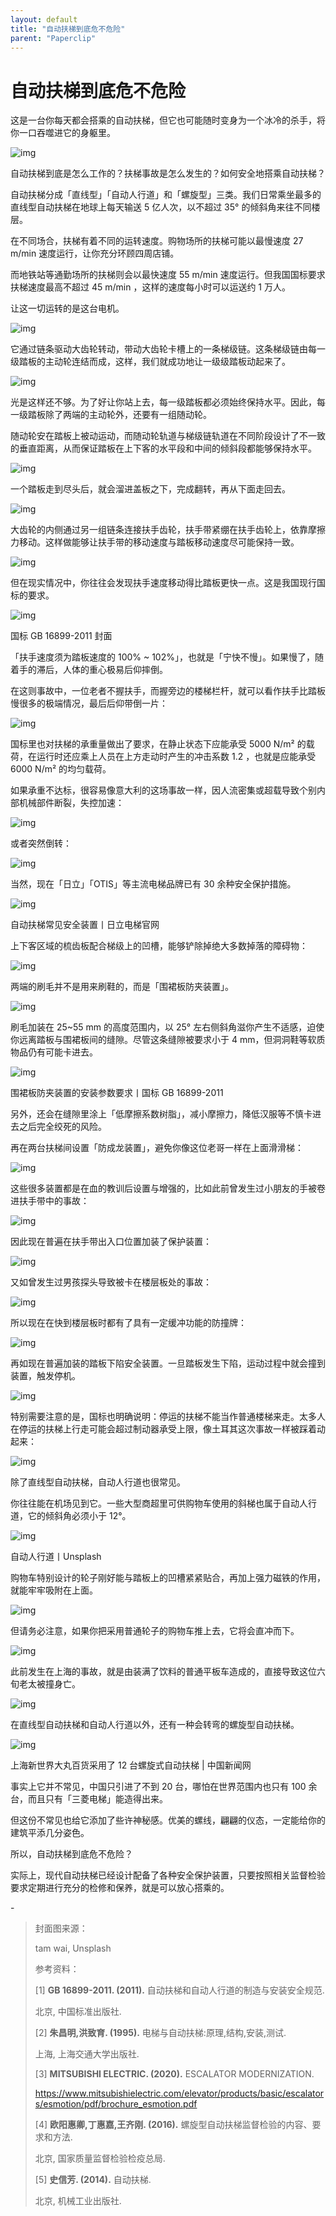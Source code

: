 ```yaml
---
layout: default
title: "自动扶梯到底危不危险"
parent: "Paperclip"
---
```


# 自动扶梯到底危不危险

这是一台你每天都会搭乘的自动扶梯，但它也可能随时变身为一个冰冷的杀手，将你一口吞噬进它的身躯里。

![img](https://mmbiz.qpic.cn/mmbiz_gif/SlOqFKqEO4EPvdLgeLGKzjHUcr95OMJ0T0vjPxNKcpMAMLXLnP71OodpFQ2SHtqXDYkmykVKyDC0icwHGeklNSw/640?wx_fmt=gif)

自动扶梯到底是怎么工作的？扶梯事故是怎么发生的？如何安全地搭乘自动扶梯？

自动扶梯分成「直线型」「自动人行道」和「螺旋型」三类。我们日常乘坐最多的直线型自动扶梯在地球上每天输送 5 亿人次，以不超过 35° 的倾斜角来往不同楼层。

在不同场合，扶梯有着不同的运转速度。购物场所的扶梯可能以最慢速度 27 m/min 速度运行，让你充分环顾四周店铺。

而地铁站等通勤场所的扶梯则会以最快速度 55 m/min 速度运行。但我国国标要求扶梯速度最高不超过 45 m/min ，这样的速度每小时可以运送约 1 万人。

让这一切运转的是这台电机。

![img](https://mmbiz.qpic.cn/mmbiz_gif/SlOqFKqEO4EPvdLgeLGKzjHUcr95OMJ0mjRS6NslMSeTlbUdoDScNicogTYZq7icb5bDiaVh0ekqMQbbCgHqyCXug/640?wx_fmt=gif)

它通过链条驱动大齿轮转动，带动大齿轮卡槽上的一条梯级链。这条梯级链由每一级踏板的主动轮连结而成，这样，我们就成功地让一级级踏板动起来了。

![img](https://i.loli.net/2021/10/05/WBhn731xM4V2E9P.gif)

光是这样还不够。为了好让你站上去，每一级踏板都必须始终保持水平。因此，每一级踏板除了两端的主动轮外，还要有一组随动轮。

随动轮安在踏板上被动运动，而随动轮轨道与梯级链轨道在不同阶段设计了不一致的垂直距离，从而保证踏板在上下客的水平段和中间的倾斜段都能够保持水平。

![img](https://mmbiz.qpic.cn/mmbiz_gif/SlOqFKqEO4EPvdLgeLGKzjHUcr95OMJ0yTyQEkTEczFXayqUUnln335INM6ibPKcV4oSS6u9n8iaKFpMr2SdSBBw/640?wx_fmt=gif)

一个踏板走到尽头后，就会溜进盖板之下，完成翻转，再从下面走回去。

![img](https://mmbiz.qpic.cn/mmbiz_gif/SlOqFKqEO4EPvdLgeLGKzjHUcr95OMJ0eyXX1QrqUtzTktW8iah2vKibRWyg8K5a8PGnG7v6Ml8lglVZLAjkv3ZQ/640?wx_fmt=gif)

大齿轮的内侧通过另一组链条连接扶手齿轮，扶手带紧绷在扶手齿轮上，依靠摩擦力移动。这样做能够让扶手带的移动速度与踏板移动速度尽可能保持一致。

![img](https://mmbiz.qpic.cn/mmbiz_gif/SlOqFKqEO4EPvdLgeLGKzjHUcr95OMJ0ExZQGZsCfae15luZEZbHKjy5K1Jibic69bEYqcicneP2jiamG2ZSQR80TA/640?wx_fmt=gif)

但在现实情况中，你往往会发现扶手速度移动得比踏板更快一点。这是我国现行国标的要求。

![img](https://i.loli.net/2021/10/05/zBLAYFdVun698Uo.png)

国标 GB 16899-2011 封面

「扶手速度须为踏板速度的 100% ~ 102%」，也就是「宁快不慢」。如果慢了，随着手的滞后，人体的重心极易后仰摔倒。

在这则事故中，一位老者不握扶手，而握旁边的楼梯栏杆，就可以看作扶手比踏板慢很多的极端情况，最后后仰带倒一片：

![img](https://mmbiz.qpic.cn/mmbiz_gif/SlOqFKqEO4EPvdLgeLGKzjHUcr95OMJ0CYgPejK6hpx1iaX2jice6ZPDRkcJbibkZguVjQIWoe1BbYC1eyB0rpKUg/640?wx_fmt=gif)

国标里也对扶梯的承重量做出了要求，在静止状态下应能承受 5000 N/m² 的载荷，在运行时还应乘上人员在上方走动时产生的冲击系数 1.2 ，也就是应能承受 6000 N/m² 的均匀载荷。

如果承重不达标，很容易像意大利的这场事故一样，因人流密集或超载导致个别内部机械部件断裂，失控加速：

![img](https://mmbiz.qpic.cn/mmbiz_gif/SlOqFKqEO4EPvdLgeLGKzjHUcr95OMJ0d7hLXhccbn4EPMUiaB1usNqgIGDtTAHGPc5fTlauALlMBvO40zIAGCw/640?wx_fmt=gif)

或者突然倒转：

![img](https://mmbiz.qpic.cn/mmbiz_gif/SlOqFKqEO4EPvdLgeLGKzjHUcr95OMJ0fRGkTHPyLHylG6gjXS5feaTdWiaLC4ibxknS6fFkDbXjRyzoYR0fZQfQ/640?wx_fmt=gif)

当然，现在「日立」「OTIS」等主流电梯品牌已有 30 余种安全保护措施。

![img](https://i.loli.net/2021/10/05/93shAaOQKWxeqfU.png)

自动扶梯常见安全装置丨日立电梯官网

‍上下客区域的梳齿板配合梯级上的凹槽，能够铲除掉绝大多数掉落的障碍物：

![img](https://mmbiz.qpic.cn/mmbiz_gif/SlOqFKqEO4EPvdLgeLGKzjHUcr95OMJ0zRnbwsibMRnM4HOficnicAlUIFw9LemtJk5F4qicJWjXja6l0tQ9Faqia9w/640?wx_fmt=gif)

两端的刷毛并不是用来刷鞋的，而是「围裙板防夹装置」。

![img](https://mmbiz.qpic.cn/mmbiz_gif/SlOqFKqEO4EPvdLgeLGKzjHUcr95OMJ0TDiahRSZgHXOZ7wVwF9J49rsFodQRs0QpY5ktpJBrZ1ibPWCsax92CPQ/640?wx_fmt=gif)

刷毛加装在 25~55 mm 的高度范围内，以 25° 左右侧斜角滋你产生不适感，迫使你远离踏板与围裙板间的缝隙。尽管这条缝隙被要求小于 4 mm，但洞洞鞋等软质物品仍有可能卡进去。

![img](https://i.loli.net/2021/10/05/dHgVtmCnTRs69X8.png)

围裙板防夹装置的安装参数要求丨国标 GB 16899-2011

另外，还会在缝隙里涂上「低摩擦系数树脂」，减小摩擦力，降低汉服等不慎卡进去之后完全绞死的风险。

再在两台扶梯间设置「防成龙装置」，避免你像这位老哥一样在上面滑滑梯：

![img](https://mmbiz.qpic.cn/mmbiz_gif/SlOqFKqEO4EPvdLgeLGKzjHUcr95OMJ0yQxAACl6O6oPNNpd0LmdZEWoKo7FMnoFhLFPib0HKG2GKnyNZXZ3Xpg/640?wx_fmt=gif)

这些很多装置都是在血的教训后设置与增强的，比如此前曾发生过小朋友的手被卷进扶手带中的事故：

![img](https://mmbiz.qpic.cn/mmbiz_gif/SlOqFKqEO4EPvdLgeLGKzjHUcr95OMJ0FqDLrEJloectUkSlOcuu1rTgFlOJqsEVgpHANRBP4HjNQ5iak7QUWaw/640?wx_fmt=gif)

因此现在普遍在扶手带出入口位置加装了保护装置：

![img](https://mmbiz.qpic.cn/mmbiz_gif/SlOqFKqEO4EPvdLgeLGKzjHUcr95OMJ0GBZsic7hXszZDPZQzbzicl7Tr7cqImjUQuiaVe1IbC0YhRFFeE35OD6lw/640?wx_fmt=gif)

又如曾发生过男孩探头导致被卡在楼层板处的事故：

![img](https://mmbiz.qpic.cn/mmbiz_gif/SlOqFKqEO4EPvdLgeLGKzjHUcr95OMJ0eoll6roXU2xC4tXK6ILrGsQdHmRq4aNM2lKI6ogOibeD4VakR1NolLw/640?wx_fmt=gif)

所以现在在快到楼层板时都有了具有一定缓冲功能的防撞牌：

![img](https://i.loli.net/2021/10/05/qwExa1fklT2437W.png)

再如现在普遍加装的踏板下陷安全装置。一旦踏板发生下陷，运动过程中就会撞到装置，触发停机。

![img](https://mmbiz.qpic.cn/mmbiz_gif/SlOqFKqEO4EPvdLgeLGKzjHUcr95OMJ0hIB0uJQkicic90rKHXaichEoDnELTJfhIicfpf9cWYcwz9eB0nPTTLciaSQ/640?wx_fmt=gif)

特别需要注意的是，国标也明确说明：停运的扶梯不能当作普通楼梯来走。太多人在停运的扶梯上行走可能会超过制动器承受上限，像土耳其这次事故一样被踩着动起来：

![img](https://mmbiz.qpic.cn/mmbiz_gif/SlOqFKqEO4EPvdLgeLGKzjHUcr95OMJ0P8afezN0TYKgI4AFwHIiaxiaE6wib5eaxWdXvvlaksMaFwgI49Ohnh6EA/640?wx_fmt=gif)

除了直线型自动扶梯，自动人行道也很常见。

你往往能在机场见到它。一些大型商超里可供购物车使用的斜梯也属于自动人行道，它的倾斜角必须小于 12°。

![img](https://i.loli.net/2021/10/05/1TIyKRYJmWO9XFp.png)

自动人行道丨Unsplash

购物车特别设计的轮子刚好能与踏板上的凹槽紧紧贴合，再加上强力磁铁的作用，就能牢牢吸附在上面。

![img](https://i.loli.net/2021/10/05/kVaysznYrXtEd6S.png)

但请务必注意，如果你把采用普通轮子的购物车推上去，它将会直冲而下。

![img](https://i.loli.net/2021/10/05/l4bNaDEponYm8i7.png)

此前发生在上海的事故，就是由装满了饮料的普通平板车造成的，直接导致这位六旬老太被撞身亡。

![img](https://mmbiz.qpic.cn/mmbiz_gif/SlOqFKqEO4EPvdLgeLGKzjHUcr95OMJ0oIfokfFoCLMYmuYTSHVicHRnjPpFibkNpwfc91vqob3aNPwZodoYwfLw/640?wx_fmt=gif)

在直线型自动扶梯和自动人行道以外，还有一种会转弯的螺旋型自动扶梯。

![img](https://i.loli.net/2021/10/05/6TpQk2qwcV1DiOJ.png)

上海新世界大丸百货采用了 12 台螺旋式自动扶梯 | 中国新闻网

事实上它并不常见，中国只引进了不到 20 台，哪怕在世界范围内也只有 100 余台，而且只有「三菱电梯」能造得出来。

但这份不常见也给它添加了些许神秘感。优美的螺线，翩翩的仪态，一定能给你的建筑平添几分姿色。

所以，自动扶梯到底危不危险？

实际上，现代自动扶梯已经设计配备了各种安全保护装置，只要按照相关监督检验要求定期进行充分的检修和保养，就是可以放心搭乘的。

\-

> 封面图来源：
>
> tam wai, Unsplash
>
> 参考资料：
>
> [1] **GB 16899-2011. (2011).** 自动扶梯和自动人行道的制造与安装安全规范.
>
> 北京, 中国标准出版社.
>
> [2] **朱昌明,洪致育. (1995).** 电梯与自动扶梯:原理,结构,安装,测试.
>
> 上海, 上海交通大学出版社.
>
> [3] **MITSUBISHI ELECTRIC. (2020).** ESCALATOR MODERNIZATION.
>
> https://www.mitsubishielectric.com/elevator/products/basic/escalators/esmotion/pdf/brochure_esmotion.pdf
>
> [4] **欧阳惠卿,丁惠嘉,王齐刚. (2016).** 螺旋型自动扶梯监督检验的内容、要求和方法.
>
> 北京, 国家质量监督检验检疫总局.
>
> [5] **史信芳. (2014).** 自动扶梯.
>
> 北京, 机械工业出版社.
